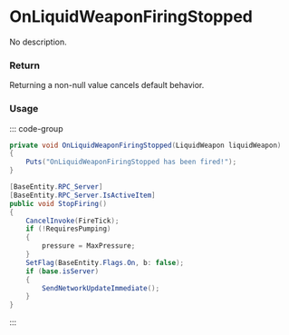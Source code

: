 # OnLiquidWeaponFiringStopped
<Badge type="info" text="Weapon"/><Badge type="danger" text="Carbon Compatible"/><Badge type="warning" text="Oxide Compatible"/>
No description.
### Return
Returning a non-null value cancels default behavior.

### Usage
::: code-group
```csharp [Example]
private void OnLiquidWeaponFiringStopped(LiquidWeapon liquidWeapon)
{
	Puts("OnLiquidWeaponFiringStopped has been fired!");
}
```
```csharp [Source — Assembly-CSharp @ LiquidWeapon]
[BaseEntity.RPC_Server]
[BaseEntity.RPC_Server.IsActiveItem]
public void StopFiring()
{
	CancelInvoke(FireTick);
	if (!RequiresPumping)
	{
		pressure = MaxPressure;
	}
	SetFlag(BaseEntity.Flags.On, b: false);
	if (base.isServer)
	{
		SendNetworkUpdateImmediate();
	}
}

```
:::
